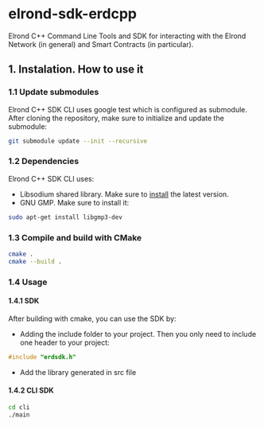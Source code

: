 # elrond-sdk-erdcpp

Elrond C++ Command Line Tools and SDK for interacting with the Elrond Network (in general) and Smart Contracts (in
particular).

## 1. Instalation. How to use it

### 1.1 Update submodules

Elrond C++ SDK CLI uses google test which is configured as submodule. After cloning the repository, make sure to
initialize and update the submodule:

```bash
git submodule update --init --recursive
```

### 1.2 Dependencies

Elrond C++ SDK CLI uses:
- Libsodium shared library. Make sure to [install](https://doc.libsodium.org/installation) the
latest version.
- GNU GMP. Make sure to install it:
```bash
sudo apt-get install libgmp3-dev
```

### 1.3 Compile and build with CMake

```bash
cmake .
cmake --build .
```

### 1.4 Usage

#### 1.4.1 SDK

After building with cmake, you can use the SDK by:
- Adding the include folder to your project. Then you only need to include one header to your project:
```c++
#include "erdsdk.h"
```
- Add the library generated in src file

#### 1.4.2 CLI SDK
```bash
cd cli
./main
```

